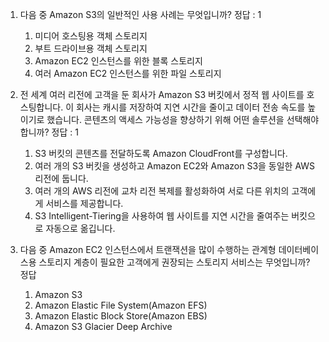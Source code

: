 1. 다음 중 Amazon S3의 일반적인 사용 사례는 무엇입니까? 정답 : 1

    1. 미디어 호스팅용 객체 스토리지
    2. 부트 드라이브용 객체 스토리지
    3. Amazon EC2 인스턴스를 위한 블록 스토리지
    4. 여러 Amazon EC2 인스턴스를 위한 파일 스토리지

2. 전 세계 여러 리전에 고객을 둔 회사가 Amazon S3 버킷에서 정적 웹 사이트를 호스팅합니다. 이 회사는 캐시를 저장하여 지연 시간을 줄이고 데이터 전송 속도를 높이기로 했습니다. 콘텐츠의 액세스 가능성을 향상하기 위해 어떤 솔루션을 선택해야 합니까? 정답 : 1   
    
    1. S3 버킷의 콘텐츠를 전달하도록 Amazon CloudFront를 구성합니다.
    2. 여러 개의 S3 버킷을 생성하고 Amazon EC2와 Amazon S3을 동일한 AWS 리전에 둡니다.
    3. 여러 개의 AWS 리전에 교차 리전 복제를 활성화하여 서로 다른 위치의 고객에게 서비스를 제공합니다.
    4. S3 Intelligent-Tiering을 사용하여 웹 사이트를 지연 시간을 줄여주는 버킷으로 자동으로 옮깁니다.    

3. 다음 중 Amazon EC2 인스턴스에서 트랜잭션을 많이 수행하는 관계형 데이터베이스용 스토리지 계층이 필요한 고객에게 권장되는 스토리지 서비스는 무엇입니까? 정답 

    1. Amazon S3
    2. Amazon Elastic File System(Amazon EFS)
    3. Amazon Elastic Block Store(Amazon EBS)
    4. Amazon S3 Glacier Deep Archive    